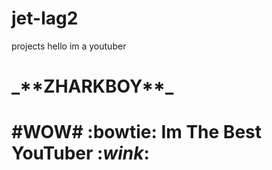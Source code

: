 # jet-lag2
projects
hello im a youtuber
<h1>_**ZHARKBOY**_<h1>

#WOW# :bowtie: Im The Best YouTuber :_**wink**_:  
